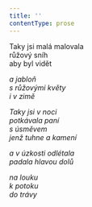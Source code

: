 ```yaml
---
title: ''
contentType: prose
---
```


<section>

Taky jsi malá malovala  
růžový sníh  
aby byl vidět

_a jabloň  
s růžovými květy  
i v zimě_

</section>

<section>

_Taky jsi v noci  
potkávala paní  
s úsměvem  
jenž tuhne a kamení_

</section>

<section>

_a v úzkosti odlétala  
padala hlavou dolů_

</section>

<section>

_na louku  
k potoku  
do trávy_

</section>
